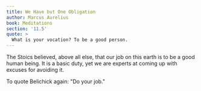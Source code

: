 ```yaml
---
title: We Have but One Obligation
author: Marcus Aurelius
book: Meditations
section: '11.5'
quote: >
  What is your vocation? To be a good person.
---
```


The Stoics believed, above all else, that our job on this earth is to be a good human being. It is a basic duty, yet we are experts at coming up with excuses for avoiding it.

To quote Belichick again: "Do your job."
